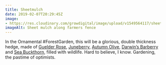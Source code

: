```yaml
---
title: Sheetmulch
date: 2019-02-07T20:29:45Z
image: 
- https://res.cloudinary.com/growdigital/image/upload/v1549564117/sheetmulch-EF6898D1.jpg
imageAlt: Sheet mulch along farmers fence
---
```


In the Ornamental #ForestGarden, this will be a glorious, double thickness hedge, made of [Guelder Rose](https://www.pfaf.org/user/Plant.aspx?LatinName=viburnum+opulus), [Juneberry](https://pfaf.org/user/plant.aspx?latinname=Amelanchier+canadensis), [Autumn Olive](https://pfaf.org/user/plant.aspx?latinname=Elaeagnus+umbellata), [Darwin’s Barberry](https://pfaf.org/user/plant.aspx?latinname=Berberis+darwinii) and [Sea Buckthorn](https://pfaf.org/user/plant.aspx?latinname=Hippophae+rhamnoides), filled with wildlife. Hard to believe, I know. Gardening, the pastime of optimists.
